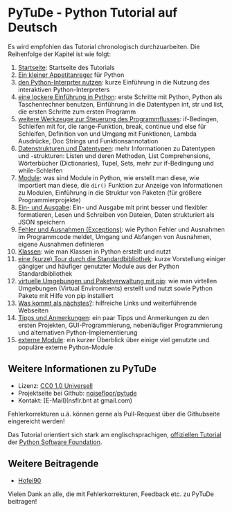 # PyTuDe - Python Tutorial auf Deutsch

Es wird empfohlen das Tutorial chronologisch durchzuarbeiten. Die Reihenfolge der Kapitel ist wie folgt:

 1. [Startseite](start.md): Startseite des Tutorials
 2. [Ein kleiner Appetitanreger](appetite.md) für Python
 3. [den Python-Interprter nutzen](interpreter.md): kurze Einführung in die Nutzung des interaktiven Python-Interpreters
 4. [eine lockere Einführung in Python](introduction.md): erste Schritte mit Python, Python als Taschenrechner benutzen, Einführung in die Datentypen int, str und list, die ersten Schritte zum ersten Programm
 5. [weitere Werkzeuge zur Steuerung des Programmflusses](controlflow.md): if-Bedingen, Schleifen mit for, die range-Funktion, break, continue und else für Schleifen, Definition von und Umgang mit Funktionen, Lambda Ausdrücke, Doc Strings und Funktionsannotation
 6. [Datenstrukturen und Datentypen](datastructures.md): mehr Informationen zu Datentypen und -strukturen: Listen und deren Methoden, List Comprehensions, Wörterbücher (Dictionaries), Tupel, Sets, mehr zur if-Bedingung und while-Schleifen
 7. [Module](modules.md): was sind Module in Python, wie erstellt man diese, wie importiert man diese, die `dir()` Funktion zur Anzeige von Informationen zu Modulen, Einführung in die Struktur von Paketen (für größere Programmierprojekte)
 8. [Ein- und Ausgabe](inputoutput.md): Ein- und Ausgabe mit print besser und flexibler formatieren, Lesen und Schreiben von Dateien, Daten strukturiert als JSON speichern
 9. [Fehler und Ausnahmen (Exceptions)](errors.md): wie Python Fehler und Ausnahmen im Programmcode meldet, Umgang und Abfangen von Ausnahmen, eigene Ausnahmen definieren
 10. [Klassen](classes.md): wie man Klassen in Python erstellt und nutzt
 11. [eine (kurze) Tour durch die Standardbibliothek](stdlib.md): kurze Vorstellung einiger gängiger und häufiger genutzter Module aus der Python Standardbibliothek
 12. [virtuelle Umgebungen und Paketverwaltung mit pip](venv.md): wie man virtellen Umgebungen (Virtual Environments) erstellt und nutzt sowie Python Pakete mit Hilfe von pip installiert
 13. [Was kommt als nächstes?](whatnow.md): hilfreiche Links und weiterführende Webseiten
 14. [Tipps und Anmerkungen](remarks.md): ein paar Tipps und Anmerkungen zu den ersten Projekten, GUI-Programmierung, nebenläufiger Programmierung und alternativen Python-Implementierung
 15. [externe Module](externallibs.md): ein kurzer Überblick über einige viel genutzte und populäre externe Python-Module
 
## Weitere Informationen zu PyTuDe

 * Lizenz: [CC0 1.0 Universell](https://creativecommons.org/publicdomain/zero/1.0/deed.de)
 * Projektseite bei Github: [noisefloor/pytude](https://github.com/noisefloor/pytude)
 * Kontakt: [E-Mail](nsflr.bnt at gmail.com)
 
Fehlerkorrekturen u.ä. können gerne als Pull-Request über die Githubseite eingereicht werden!

Das Tutorial orientiert sich stark am englischsprachigen, [offiziellen Tutorial](https://docs.python.org/3/tutorial/index.html) der [Python Software Foundation](https://www.python.org/psf-landing/).

## Weitere Beitragende

 * [Hofei90](https://github.com/Hofei90)

Vielen Dank an alle, die mit Fehlerkorrekturen, Feedback etc. zu PyTuDe beitragen!
